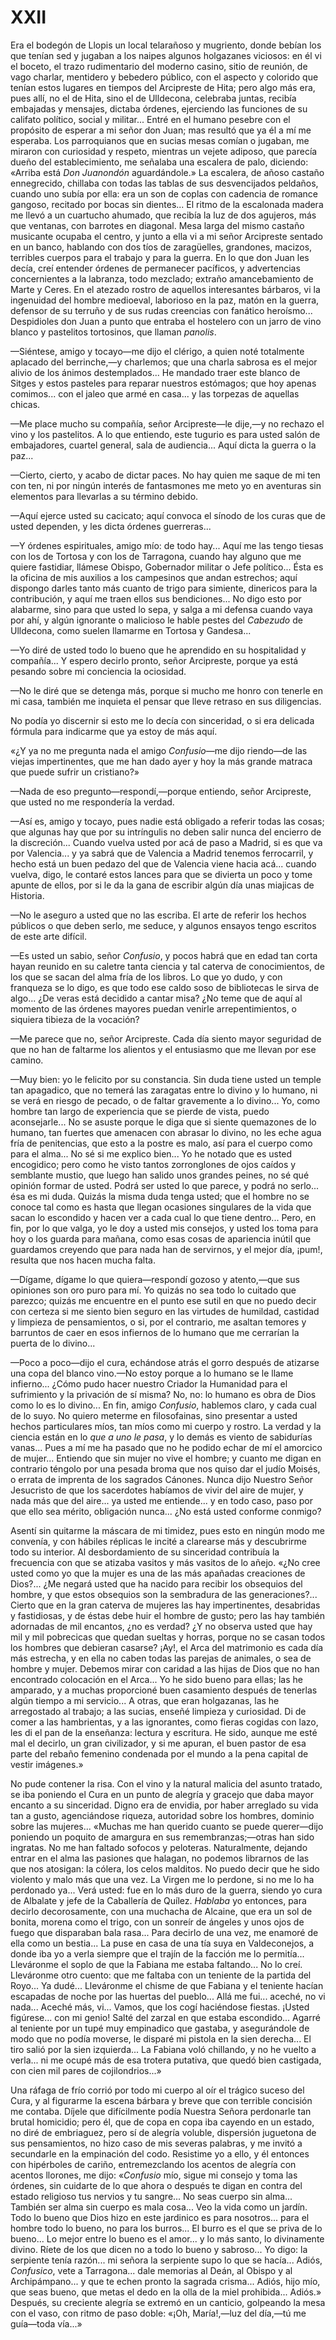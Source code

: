 # XXII

Era el bodegón de Llopis un local telarañoso y mugriento, donde bebían los que
tenían sed y jugaban a los naipes algunos holgazanes viciosos: en él vi el
boceto, el trazo rudimentario del moderno casino, sitio de reunión, de vago
charlar, mentidero y bebedero público, con el aspecto y colorido que tenían
estos lugares en tiempos del Arcipreste de Hita; pero algo más era, pues allí,
no el de Hita, sino el de Ulldecona, celebraba juntas, recibía embajadas
y mensajes, dictaba órdenes, ejerciendo las funciones de su califato político,
social y militar... Entré en el humano pesebre con el propósito de esperar a mi
señor don Juan; mas resultó que ya él a mí me esperaba. Los parroquianos que en
sucias mesas comían o jugaban, me miraron con curiosidad y respeto, mientras un
vejete adiposo, que parecía dueño del establecimiento, me señalaba una escalera
de palo, diciendo: «Arriba está *Don Juanondón* aguardándole.» La escalera, de
añoso castaño ennegrecido, chillaba con todas las tablas de sus desvencijados
peldaños, cuando uno subía por ella: era un son de coplas con cadencia de
romance gangoso, recitado por bocas sin dientes... El ritmo de la escalonada
madera me llevó a un cuartucho ahumado, que recibía la luz de dos agujeros, más
que ventanas, con barrotes en diagonal. Mesa larga del mismo castaño musicante
ocupaba el centro, y junto a ella vi a mi señor Arcipreste sentado en un banco,
hablando con dos tíos de zaragüelles, grandones, macizos, terribles cuerpos
para el trabajo y para la guerra. En lo que don Juan les decía, creí entender
órdenes de permanecer pacíficos, y advertencias concernientes a la labranza,
todo mezclado; extraño amancebamiento de Marte y Ceres. En el atezado rostro de
aquellos interesantes bárbaros, vi la ingenuidad del hombre medioeval,
laborioso en la paz, matón en la guerra, defensor de su terruño y de sus rudas
creencias con fanático heroísmo... Despidioles don Juan a punto que entraba el
hostelero con un jarro de vino blanco y pastelitos tortosinos, que llaman
*panolis*.

—Siéntese, amigo y tocayo—me dijo el clérigo, a quien noté totalmente aplacado
del berrinche,—y charlemos; que una charla sabrosa es el mejor alivio de los
ánimos destemplados... He mandado traer este blanco de Sitges y estos pasteles
para reparar nuestros estómagos; que hoy apenas comimos... con el jaleo que
armé en casa... y las torpezas de aquellas chicas.

—Me place mucho su compañía, señor Arcipreste—le dije,—y no rechazo el vino
y los pastelitos. A lo que entiendo, este tugurio es para usted salón de
embajadores, cuartel general, sala de audiencia... Aquí dicta la guerra o la
paz...

—Cierto, cierto, y acabo de dictar paces. No hay quien me saque de mi ten con
ten, ni por ningún interés de fantasmones me meto yo en aventuras sin elementos
para llevarlas a su término debido.

—Aquí ejerce usted su cacicato; aquí convoca el sínodo de los curas que de
usted dependen, y les dicta órdenes guerreras...

—Y órdenes espirituales, amigo mío: de todo hay... Aquí me las tengo tiesas con
los de Tortosa y con los de Tarragona, cuando hay alguno que me quiere
fastidiar, llámese Obispo, Gobernador militar o Jefe político... Ésta es la
oficina de mis auxilios a los campesinos que andan estrechos; aquí dispongo
darles tanto más cuanto de trigo para simiente, dinericos para la contribución,
y aquí me traen ellos sus bendiciones... No digo esto por alabarme, sino para
que usted lo sepa, y salga a mi defensa cuando vaya por ahí, y algún ignorante
o malicioso le hable pestes del *Cabezudo* de Ulldecona, como suelen llamarme
en Tortosa y Gandesa...

—Yo diré de usted todo lo bueno que he aprendido en su hospitalidad
y compañía... Y espero decirlo pronto, señor Arcipreste, porque ya está pesando
sobre mi conciencia la ociosidad.

—No le diré que se detenga más, porque si mucho me honro con tenerle en mi
casa, también me inquieta el pensar que lleve retraso en sus diligencias.

No podía yo discernir si esto me lo decía con sinceridad, o si era delicada
fórmula para indicarme que ya estoy de más aquí.

«¿Y ya no me pregunta nada el amigo *Confusio*—me dijo riendo—de las viejas
impertinentes, que me han dado ayer y hoy la más grande matraca que puede
sufrir un cristiano?»

—Nada de eso pregunto—respondí,—porque entiendo, señor Arcipreste, que usted no
me respondería la verdad.

—Así es, amigo y tocayo, pues nadie está obligado a referir todas las cosas;
que algunas hay que por su intríngulis no deben salir nunca del encierro de la
discreción... Cuando vuelva usted por acá de paso a Madrid, si es que va por
Valencia... y ya sabrá que de Valencia a Madrid tenemos ferrocarril, y hecho
está un buen pedazo del que de Valencia viene hacia acá... cuando vuelva, digo,
le contaré estos lances para que se divierta un poco y tome apunte de ellos,
por si le da la gana de escribir algún día unas miajicas de Historia.

—No le aseguro a usted que no las escriba. El arte de referir los hechos
públicos o que deben serlo, me seduce, y algunos ensayos tengo escritos de este
arte difícil.

—Es usted un sabio, señor *Confusio*, y pocos habrá que en edad tan corta hayan
reunido en su caletre tanta ciencia y tal caterva de conocimientos, de los que
se sacan del alma fría de los libros. Lo que yo dudo, y con franqueza se lo
digo, es que todo ese caldo soso de bibliotecas le sirva de algo... ¿De veras
está decidido a cantar misa? ¿No teme que de aquí al momento de las órdenes
mayores puedan venirle arrepentimientos, o siquiera tibieza de la vocación?

—Me parece que no, señor Arcipreste. Cada día siento mayor seguridad de que no
han de faltarme los alientos y el entusiasmo que me llevan por ese camino.

—Muy bien: yo le felicito por su constancia. Sin duda tiene usted un temple tan
apagadico, que no temerá las zaragatas entre lo divino y lo humano, ni se verá
en riesgo de pecado, o de faltar gravemente a lo divino... Yo, como hombre tan
largo de experiencia que se pierde de vista, puedo aconsejarle... No se asuste
porque le diga que si siente quemazones de lo humano, tan fuertes que amenacen
con abrasar lo divino, no les eche agua fría de penitencias, que esto a la
postre es malo, así para el cuerpo como para el alma... No sé si me explico
bien... Yo he notado que es usted encogidico; pero como he visto tantos
zorronglones de ojos caídos y semblante mustio, que luego han salido unos
grandes peines, no sé qué opinión formar de usted.  Podrá ser usted lo que
parece, y podrá no serlo... ésa es mi duda. Quizás la misma duda tenga usted;
que el hombre no se conoce tal como es hasta que llegan ocasiones singulares de
la vida que sacan lo escondido y hacen ver a cada cual lo que tiene dentro...
Pero, en fin, por lo que valga, yo le doy a usted mis consejos, y usted los
toma para hoy o los guarda para mañana, como esas cosas de apariencia inútil
que guardamos creyendo que para nada han de servirnos, y el mejor día, ¡pum!,
resulta que nos hacen mucha falta.

—Dígame, dígame lo que quiera—respondí gozoso y atento,—que sus opiniones son
oro puro para mí. Yo quizás no sea todo lo cuitado que parezco; quizás me
encuentre en el punto ese sutil en que no puedo decir con certeza si me siento
bien seguro en las virtudes de humildad, castidad y limpieza de pensamientos,
o si, por el contrario, me asaltan temores y barruntos de caer en esos
infiernos de lo humano que me cerrarían la puerta de lo divino...

—Poco a poco—dijo el cura, echándose atrás el gorro después de atizarse una
copa del blanco vino.—No estoy porque a lo humano se le llame infierno... ¿Cómo
pudo hacer nuestro Criador la Humanidad para el sufrimiento y la privación de
sí misma? No, no: lo humano es obra de Dios como lo es lo divino... En fin,
amigo *Confusio*, hablemos claro, y cada cual de lo suyo. No quiero meterme en
filosofainas, sino presentar a usted hechos particulares míos, tan míos como mi
cuerpo y rostro. La verdad y la ciencia están en lo *que a uno le pasa*, y lo
demás es viento de sabidurías vanas... Pues a mí me ha pasado que no he podido
echar de mí el amorcico de mujer... Entiendo que sin mujer no vive el hombre;
y cuanto me digan en contrario téngolo por una pesada broma que nos quiso dar
el judío Moisés, o errata de imprenta de los sagrados Cánones. Nunca dijo
Nuestro Señor Jesucristo de que los sacerdotes habíamos de vivir del aire de
mujer, y nada más que del aire... ya usted me entiende... y en todo caso, paso
por que ello sea mérito, obligación nunca... ¿No está usted conforme conmigo?

Asentí sin quitarme la máscara de mi timidez, pues esto en ningún modo me
convenía, y con hábiles réplicas le incité a clarearse más y descubrirme todo
su interior. Al desbordamiento de su sinceridad contribuía la frecuencia con
que se atizaba vasitos y más vasitos de lo añejo. «¿No cree usted como yo que
la mujer es una de las más apañadas creaciones de Dios?... ¿Me negará usted que
ha nacido para recibir los obsequios del hombre, y que estos obsequios son la
sembradura de las generaciones?... Cierto que en la gran caterva de mujeres las
hay impertinentes, desabridas y fastidiosas, y de éstas debe huir el hombre de
gusto; pero las hay también adornadas de mil encantos, ¿no es verdad? ¿Y no
observa usted que hay mil y mil pobrecicas que quedan sueltas y horras, porque
no se casan todos los hombres que debieran casarse? ¡Ay!, el Arca del
matrimonio es cada día más estrecha, y en ella no caben todas las parejas de
animales, o sea de hombre y mujer.  Debemos mirar con caridad a las hijas de
Dios que no han encontrado colocación en el Arca... Yo he sido bueno para
ellas; las he amparado, y a muchas proporcioné buen casamiento después de
tenerlas algún tiempo a mi servicio... A otras, que eran holgazanas, las he
arregostado al trabajo; a las sucias, enseñé limpieza y curiosidad. Di de comer
a las hambrientas, y a las ignorantes, como fieras cogidas con lazo, les di el
pan de la enseñanza: lectura y escritura. He sido, aunque me esté mal el
decirlo, un gran civilizador, y si me apuran, el buen pastor de esa parte del
rebaño femenino condenada por el mundo a la pena capital de vestir imágenes.»

No pude contener la risa. Con el vino y la natural malicia del asunto tratado,
se iba poniendo el Cura en un punto de alegría y gracejo que daba mayor encanto
a su sinceridad. Digno era de envidia, por haber arreglado su vida tan a gusto,
agenciándose riqueza, autoridad sobre los hombres, dominio sobre las mujeres...
«Muchas me han querido cuanto se puede querer—dijo poniendo un poquito de
amargura en sus remembranzas;—otras han sido ingratas. No me han faltado
sofocos y peloteras. Naturalmente, dejando entrar en el alma las pasiones que
halagan, no podemos librarnos de las que nos atosigan: la cólera, los celos
malditos. No puedo decir que he sido violento y malo más que una vez. La Virgen
me lo perdone, si no me lo ha perdonado ya... Verá usted: fue en lo más duro de
la guerra, siendo yo cura de Albalate y jefe de la Caballería de Quílez.
*Hablaba* yo entonces, para decirlo decorosamente, con una muchacha de Alcaine,
que era un sol de bonita, morena como el trigo, con un sonreír de ángeles
y unos ojos de fuego que disparaban bala rasa... Para decirlo de una vez, me
enamoré de ella como un bestia... La puse en casa de una tía suya en
Valdeconejos, a donde iba yo a verla siempre que el trajín de la facción me lo
permitía... Lleváronme el soplo de que la Fabiana me estaba faltando... No lo
creí. Lleváronme otro cuento: que me faltaba con un teniente de la partida del
Royo... Ya dudé...  Lleváronme el chisme de que Fabiana y el teniente hacían
escapadas de noche por las huertas del pueblo... Allá me fui... aceché, no vi
nada... Aceché más, vi... Vamos, que los cogí haciéndose fiestas. ¡Usted
figúrese... con mi genio!  Salté del zarzal en que estaba escondido... Agarré
al teniente por un tupé muy empinadico que gastaba, y asegurándole de modo que
no podía moverse, le disparé mi pistola en la sien derecha... El tiro salió por
la sien izquierda... La Fabiana voló chillando, y no he vuelto a verla... ni me
ocupé más de esa trotera putativa, que quedó bien castigada, con cien mil pares
de cojilondrios...»

Una ráfaga de frío corrió por todo mi cuerpo al oír el trágico suceso del Cura,
y al figurarme la escena bárbara y breve que con terrible concisión me contaba.
Díjele que difícilmente podía Nuestra Señora perdonarle tan brutal homicidio;
pero él, que de copa en copa iba cayendo en un estado, no diré de embriaguez,
pero sí de alegría voluble, dispersión juguetona de sus pensamientos, no hizo
caso de mis severas palabras, y me invitó a secundarle en la empinación del
codo. Resistime yo a ello, y él entonces con hipérboles de cariño,
entremezclando los acentos de alegría con acentos llorones, me dijo:
«*Confusio* mío, sigue mi consejo y toma las órdenes, sin cuidarte de lo que
ahora o después te digan en contra del estado religioso tus nervios y tu
sangre... No seas cuerpo sin alma... También ser alma sin cuerpo es mala
cosa... Veo la vida como un jardín. Todo lo bueno que Dios hizo en este
jardinico es para nosotros... para el hombre todo lo bueno, no para los
burros... El burro es el que se priva de lo bueno... Lo mejor entre lo bueno es
el amor... y lo más santo, lo divinamente divino. Ríete de los que dicen no
a todo lo bueno y sabroso... Yo digo: la serpiente tenía razón... mi señora la
serpiente supo lo que se hacía... Adiós, *Confusico*, vete a Tarragona... dale
memorias al Deán, al Obispo y al Archipámpano... y que te echen pronto la
sagrada crisma... Adiós, hijo mío, que seas bueno, que metas el dedo en la olla
de la miel prohibida... Adiós.» Después, su creciente alegría se extremó en un
canticio, golpeando la mesa con el vaso, con ritmo de paso doble: «¡Oh,
María!,—luz del día,—tú me guía—toda vía...»
